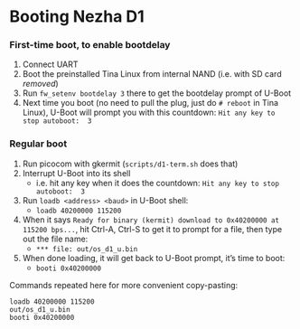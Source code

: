 # Booting Nezha D1

### First-time boot, to enable bootdelay

1. Connect UART
1. Boot the preinstalled Tina Linux from internal NAND (i.e. with SD card *removed*)
1. Run `fw_setenv bootdelay 3` there to get the bootdelay prompt of U-Boot
1. Next time you boot (no need to pull the plug, just do `# reboot` in Tina Linux),
   U-Boot will prompt you with this countdown:
   `Hit any key to stop autoboot:  3`

### Regular boot

1. Run picocom with gkermit (`scripts/d1-term.sh` does that)
1. Interrupt U-Boot into its shell
    * i.e. hit any key when it does the countdown: `Hit any key to stop autoboot:  3`
1. Run `loadb <address> <baud>` in U-Boot shell:
    * `loadb 40200000 115200`
1. When it says `Ready for binary (kermit) download to 0x40200000 at 115200 bps...`,
   hit Ctrl-A, Ctrl-S to get it to prompt for a file, then type out the file name:
    * `*** file: out/os_d1_u.bin`
1. When done loading, it will get back to U-Boot prompt, it’s time to boot:
    * `booti 0x40200000`

Commands repeated here for more convenient copy-pasting:
```
loadb 40200000 115200
out/os_d1_u.bin
booti 0x40200000
```
